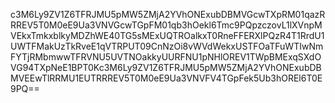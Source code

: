 c3M6Ly9ZV1Z6TFRJMU5pMW5ZMjA2YVhONExubDBMVGcwTXpRM01qazRRREV5T0M0eE9Ua3VNVGcwTGpFM01qb3hOekl6Tmc9PQpzczovL1lXVnpMVEkxTmkxblkyMDZhWE40TG5sMExUQTROalkxT0RneFFERXlPQzR4T1RrdU1UWTFMakUzTkRveE1qVTRPUT09CnNzOi8vWVdWekxUSTFOaTFuWTIwNmFYTjRMbmwwTFRVNU5UVTNOakkyUURFNU1pNHlOREV1TWpBMExqSXdOVG94TXpNeE1BPT0Kc3M6Ly9ZV1Z6TFRJMU5pMW5ZMjA2YVhONExubDBMVEEwTlRRMU1EUTRRREV5T0M0eE9Ua3VNVFV4TGpFek5Ub3hOREl6T0E9PQ==